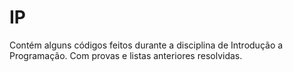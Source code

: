 # IP
Contém alguns códigos feitos durante a disciplina de Introdução a Programação. Com provas e listas anteriores resolvidas.
